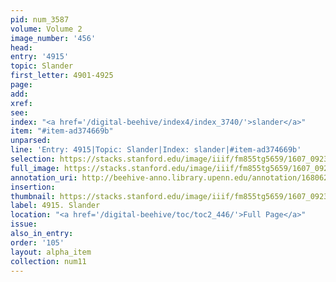 ```yaml
---
pid: num_3587
volume: Volume 2
image_number: '456'
head:
entry: '4915'
topic: Slander
first_letter: 4901-4925
page:
add:
xref:
see:
index: "<a href='/digital-beehive/index4/index_3740/'>slander</a>"
item: "#item-ad374669b"
unparsed:
line: 'Entry: 4915|Topic: Slander|Index: slander|#item-ad374669b'
selection: https://stacks.stanford.edu/image/iiif/fm855tg5659/1607_0923/764,3262,2655,246/full/0/default.jpg
full_image: https://stacks.stanford.edu/image/iiif/fm855tg5659/1607_0923/full/full/0/default.jpg
annotation_uri: http://beehive-anno.library.upenn.edu/annotation/1680628888414
insertion:
thumbnail: https://stacks.stanford.edu/image/iiif/fm855tg5659/1607_0923/764,3262,600,180/250,/0/default.jpg
label: 4915. Slander
location: "<a href='/digital-beehive/toc/toc2_446/'>Full Page</a>"
issue:
also_in_entry:
order: '105'
layout: alpha_item
collection: num11
---
```

